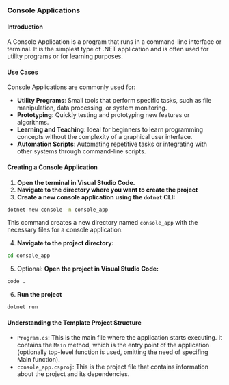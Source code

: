### Console Applications

#### Introduction
A Console Application is a program that runs in a command-line interface or terminal. It is the simplest type of .NET application and is often used for utility programs or for learning purposes.

#### Use Cases
Console Applications are commonly used for:
- **Utility Programs**: Small tools that perform specific tasks, such as file manipulation, data processing, or system monitoring.
- **Prototyping**: Quickly testing and prototyping new features or algorithms.
- **Learning and Teaching**: Ideal for beginners to learn programming concepts without the complexity of a graphical user interface.
- **Automation Scripts**: Automating repetitive tasks or integrating with other systems through command-line scripts.

#### Creating a Console Application

1. **Open the terminal in Visual Studio Code.**
2. **Navigate to the directory where you want to create the project**
3. **Create a new console application using the `dotnet` CLI:**
    
```sh
dotnet new console -n console_app
```

This command creates a new directory named `console_app` with the necessary files for a console application.

4. **Navigate to the project directory:**

```sh
cd console_app
```

5. Optional: **Open the project in Visual Studio Code:**
```sh
code .
```

6. **Run the project**
```sh
dotnet run
```

#### Understanding the Template Project Structure
- `Program.cs`: This is the main file where the application starts executing. It contains the `Main` method, which is the entry point of the application (optionally top-level function is used, omitting the need of specifing Main function).
- `console_app.csproj`: This is the project file that contains information about the project and its dependencies.
